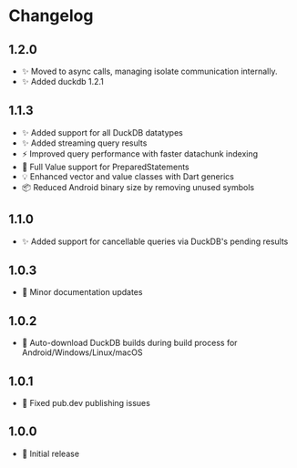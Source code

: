 # Changelog

## 1.2.0
- ✨ Moved to async calls, managing isolate communication internally.
- ✨ Added duckdb 1.2.1

## 1.1.3
- ✨ Added support for all DuckDB datatypes
- ✨ Added streaming query results
- ⚡️ Improved query performance with faster datachunk indexing
- 🔧 Full Value support for PreparedStatements
- 💡 Enhanced vector and value classes with Dart generics
- 📦 Reduced Android binary size by removing unused symbols

## 1.1.0
- ✨ Added support for cancellable queries via DuckDB's pending results

## 1.0.3
- 📝 Minor documentation updates

## 1.0.2
- 🔧 Auto-download DuckDB builds during build process for Android/Windows/Linux/macOS

## 1.0.1
- 🐛 Fixed pub.dev publishing issues

## 1.0.0
- 🎉 Initial release
